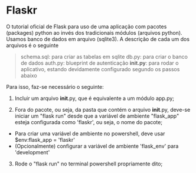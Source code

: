 # Flaskr

O tutorial oficial de Flask para uso de uma aplicação com pacotes (packages) python ao invés dos tradicionais módulos (arquivos python). Usamos banco de dados em arquivo (sqlite3). A descrição de cada um dos arquivos é o seguinte

>schema.sql: para criar as tabelas em sqlite
>db.py: para criar o banco de dados
>auth.py: blueprint de autenticação
>__init.py__: para rodar o aplicativo, estando devidamente configurado segundo os passos abaixo

Para isso, faz-se necessário o seguinte:

1. Incluir um arquivo __init__.py, que é equivalente a um módulo app.py;

2. Fora do pacote, ou seja, da pasta que contém o arquivo __init__.py, deve-se iniciar um "flask run" desde que a variável de ambiente "flask_app" esteja configurada como 'flaskr', ou seja, o nome do pacote;  
  * Para criar uma variável de ambiente no powershell, deve usar $env:flask_app = 'flaskr'
  * (Opcionalmente) configurar a variável de ambiente 'flask_env' para 'development'

3. Rode o "flask run" no terminal powershell propriamente dito;
